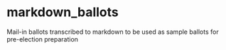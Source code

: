 # markdown_ballots
Mail-in ballots transcribed to markdown to be used as sample ballots for pre-election preparation
